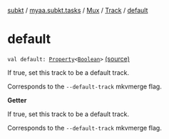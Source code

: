 [subkt](../../../index.md) / [myaa.subkt.tasks](../../index.md) / [Mux](../index.md) / [Track](index.md) / [default](./default.md)

# default

`val default: `[`Property`](https://docs.gradle.org/current/javadoc/org/gradle/api/provider/Property.html)`<`[`Boolean`](https://kotlinlang.org/api/latest/jvm/stdlib/kotlin/-boolean/index.html)`>` [(source)](https://github.com/Myaamori/SubKt/blob/0.1.7/src/main/kotlin/myaa/subkt/tasks/muxtask.kt#L226)

If true, set this track to be a default track.

Corresponds to the `--default-track` mkvmerge flag.

**Getter**

If true, set this track to be a default track.

Corresponds to the `--default-track` mkvmerge flag.

